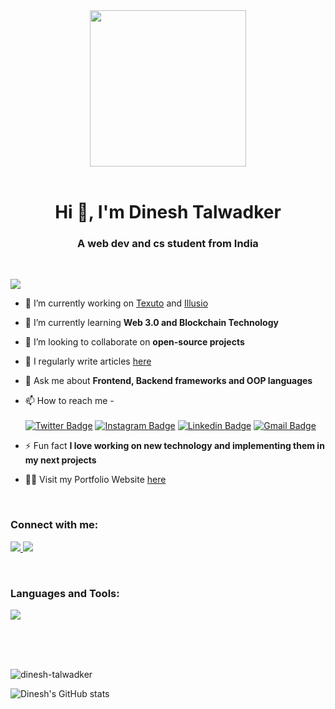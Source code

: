 <div id="header" align="center">
  <img width="250" height="250" src="https://media3.giphy.com/media/qgQUggAC3Pfv687qPC/giphy.gif?cid=6c09b95206a1f2a9e20921044e1f3c3758bcae433516c1f4&rid=giphy.gif" width="100"/>
</div>
<br>
<h1 align="center">Hi 👋, I'm Dinesh Talwadker</h1>
<h3 align="center">A web dev and cs student from India</h3>
<br>

![](https://komarev.com/ghpvc/?username=blaze-pvt)

- 🔭 I’m currently working on [Texuto](https://github.com/texuto) and [Illusio](https://github.com/Illusio-language)

- 🌱 I’m currently learning **Web 3.0 and Blockchain Technology**

- 👯 I’m looking to collaborate on **open-source projects**

- 📝 I regularly write articles [here](https://dev.to/blazeee)

- 💬 Ask me about **Frontend, Backend frameworks and OOP languages**

- 📫 How to reach me -<br>               
[![Twitter Badge](https://img.shields.io/badge/-@talwadkerdinesh-1ca0f1?style=flat-square&labelColor=1ca0f1&logo=twitter&logoColor=white&link=https://twitter.com/talwadkerdinesh)](https://twitter.com/talwadkerdinesh)
[![Instagram Badge](https://img.shields.io/badge/-@blaze.ethh-F44747?style=flat-square&labelColor=F44747&logo=instagram&logoColor=white&link=https://www.instagram.com/blaze.ethh)](https://www.instagram.com/blaze.ethh) 
[![Linkedin Badge](https://img.shields.io/badge/-dinesh-talwadker-blue?style=flat-square&logo=Linkedin&logoColor=white&link=https://www.linkedin.com/in/midhruvjaink/)](https://www.linkedin.com/in/dinesh-talwadker/)
[![Gmail Badge](https://img.shields.io/badge/-dineshtalwadker@gmail.com-c14438?style=flat-square&logo=Gmail&logoColor=white&link=mailto:dineshtalwadker@gmail.com)](mailto:dineshtalwadker@gmail.com)<br>

- ⚡ Fun fact **I love working on new technology and implementing them in my next projects**

- 🐱‍💻 Visit my Portfolio Website [here](https://dineshdev.herokuapp.com/)
<br>
<h3 align="left">Connect with me:</h3>
<p align="left">
  <a href="https://discord.gg/!Blaze#2800" tooltip="!blaze#2800">
    <img href="https://discord.gg/!Blaze#2800" src="https://skillicons.dev/icons?i=discord" />
  </a>
  <a href="https://www.linkedin.com/in/dinesh-talwadker/">
    <img href="https://www.linkedin.com/in/dinesh-talwadker/" src="https://skillicons.dev/icons?i=linkedin" />
  </a>  
</p>
<br>
<h3 align="left">Languages and Tools:</h3>
<p align="left">
  <a href="https://skillicons.dev">
    <img src="https://skillicons.dev/icons?i=js,jquery,html,css,python,nodejs,mongodb,netlify,nextjs,tailwind,ts,vercel,wordpress,react,git,astro,bash,c,cs,discord,dotnet,express,heroku,jquery,bash,bootstrap," />
  </a>
</p>
<br><br><br>
<p><img align="center" src="https://github-readme-stats.vercel.app/api/top-langs?username=blaze-pvt&show_icons=true&locale=en&layout=compact" alt="dinesh-talwadker" /></p>

![Dinesh's GitHub stats](https://github-readme-stats.vercel.app/api?username=blaze-pvt&show_icons=true&theme=radical)
